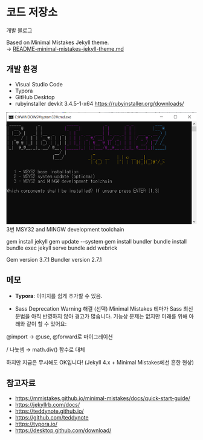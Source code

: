 # 코드 저장소  
개발 블로그

Based on Minimal Mistakes Jekyll theme.  
→ [README-minimal-mistakes-jekyll-theme.md](README-minimal-mistakes-jekyll-theme.md)

## 개발 환경  
- Visual Studio Code  
- Typora  
- GitHub Desktop  
- rubyinstaller devkit 3.4.5-1-x64
https://rubyinstaller.org/downloads/  

![alt text](image.png)
3번 MSY32 and MINGW development toolchain

gem install jekyll
gem update --system
gem install bundler
bundle install
bundle exec jekyll serve
bundle add webrick

Gem version 3.7.1
Bundler version 2.7.1

## 메모  
- **Typora**: 이미지를 쉽게 추가할 수 있음.

- Sass Deprecation Warning 해결 (선택)
Minimal Mistakes 테마가 Sass 최신 문법을 아직 반영하지 않아 경고가 많습니다.
기능상 문제는 없지만 미래를 위해 아래와 같이 할 수 있어요:

@import → @use, @forward로 마이그레이션

/ 나눗셈 → math.div() 함수로 대체

하지만 지금은 무시해도 OK입니다! (Jekyll 4.x + Minimal Mistakes에선 흔한 현상)


## 참고자료  
- https://mmistakes.github.io/minimal-mistakes/docs/quick-start-guide/
- https://jekyllrb.com/docs/
- https://teddynote.github.io/
- https://github.com/teddynote
- https://typora.io/
- https://desktop.github.com/download/

